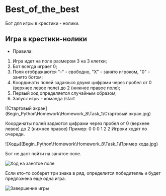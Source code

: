 # Best_of_the_best
Бот для игры в крестики - нолики.
## Игра в крестики-нолики
* Правила:
1. Игра идет на поле размером 3 на 3 клетки;
2. Бот всегда играет 0;
3. Поля отображаются "-" - свободно, "Х" - занято игроком, "0" - занято ботом;
4. Координаты полей задаюься двумя цифрами через пробел от 0 (верхнее левое поле) до 2 (нижнее правое поле);
5. Первый ход определяется случайным образом;
6. Запуск игры - команда /start

![Стартовый экран](Begin_Python\Homework\Homework_8\Task_1\Стартовый экран.jpg)

Координаты полей задаются цифрами через пробел от 0 (верхнее левое) до 2 (нижнее правое)
Пример: 0 0 
        0 1
        2 2
Игроки ходят по очереди.

![Ходы](Begin_Python\Homework\Homework_8\Task_1\Пример хода.jpg)

Бот не даст пойти на занятое поле.

![Ход на занятое поле](Begin_Python\Homework\Homework_8\Task_1\Занято.jpg)

Если кто-то соберет три знака в ряд, определится победителяь и будет предложена еще одна игра.

![Завершение игры](Begin_Python\Homework\Homework_8\Task_1\Победа.jpg)